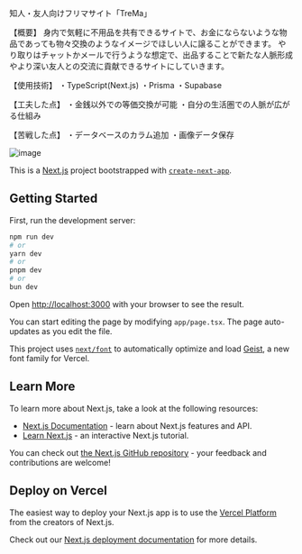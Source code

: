 知人・友人向けフリマサイト「TreMa」

【概要】
身内で気軽に不用品を共有できるサイトで、お金にならないような物品であっても物々交換のようなイメージでほしい人に譲ることができます。
やり取りはチャットかメールで行うような想定で、出品することで新たな人脈形成やより深い友人との交流に貢献できるサイトにしていきます。

【使用技術】
・TypeScript(Next.js)
・Prisma
・Supabase

【工夫した点】
・金銭以外での等価交換が可能
・自分の生活圏での人脈が広がる仕組み

【苦戦した点】
・データベースのカラム追加
・画像データ保存


![image](https://github.com/user-attachments/assets/64062cb3-877e-49d0-b094-03bc19973d54)




This is a [Next.js](https://nextjs.org) project bootstrapped with [`create-next-app`](https://nextjs.org/docs/app/api-reference/cli/create-next-app).

## Getting Started

First, run the development server:

```bash
npm run dev
# or
yarn dev
# or
pnpm dev
# or
bun dev
```

Open [http://localhost:3000](http://localhost:3000) with your browser to see the result.

You can start editing the page by modifying `app/page.tsx`. The page auto-updates as you edit the file.

This project uses [`next/font`](https://nextjs.org/docs/app/building-your-application/optimizing/fonts) to automatically optimize and load [Geist](https://vercel.com/font), a new font family for Vercel.

## Learn More

To learn more about Next.js, take a look at the following resources:

- [Next.js Documentation](https://nextjs.org/docs) - learn about Next.js features and API.
- [Learn Next.js](https://nextjs.org/learn) - an interactive Next.js tutorial.

You can check out [the Next.js GitHub repository](https://github.com/vercel/next.js) - your feedback and contributions are welcome!

## Deploy on Vercel

The easiest way to deploy your Next.js app is to use the [Vercel Platform](https://vercel.com/new?utm_medium=default-template&filter=next.js&utm_source=create-next-app&utm_campaign=create-next-app-readme) from the creators of Next.js.

Check out our [Next.js deployment documentation](https://nextjs.org/docs/app/building-your-application/deploying) for more details.
